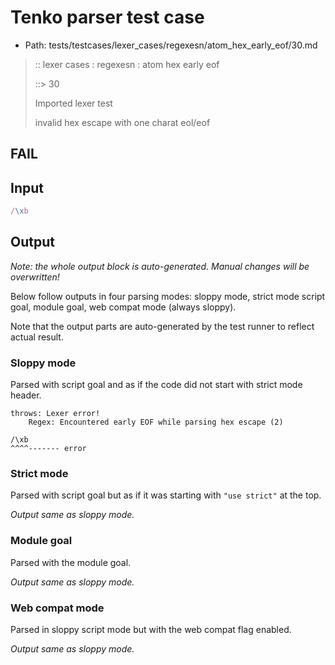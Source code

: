 # Tenko parser test case

- Path: tests/testcases/lexer_cases/regexesn/atom_hex_early_eof/30.md

> :: lexer cases : regexesn : atom hex early eof
>
> ::> 30
>
> Imported lexer test
>
> invalid hex escape with one charat eol/eof

## FAIL

## Input

`````js
/\xb
`````

## Output

_Note: the whole output block is auto-generated. Manual changes will be overwritten!_

Below follow outputs in four parsing modes: sloppy mode, strict mode script goal, module goal, web compat mode (always sloppy).

Note that the output parts are auto-generated by the test runner to reflect actual result.

### Sloppy mode

Parsed with script goal and as if the code did not start with strict mode header.

`````
throws: Lexer error!
    Regex: Encountered early EOF while parsing hex escape (2)

/\xb
^^^^------- error
`````

### Strict mode

Parsed with script goal but as if it was starting with `"use strict"` at the top.

_Output same as sloppy mode._

### Module goal

Parsed with the module goal.

_Output same as sloppy mode._

### Web compat mode

Parsed in sloppy script mode but with the web compat flag enabled.

_Output same as sloppy mode._
